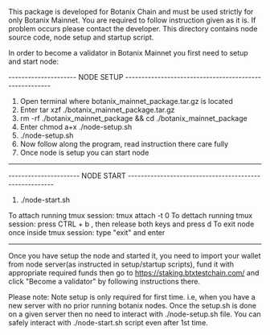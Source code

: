 This package is developed for Botanix Chain and must be used strictly for only Botanix Mainnet. You are required to follow instruction given as it is. If problem occurs please contact the developer.
This directory contains node source code, node setup and startup script. 

In order to become a validator in Botanix Mainnet you first need to setup and start node:

--------------------- NODE SETUP -------------------------------------------------------
1. Open terminal where botanix_mainnet_package.tar.gz is located
2. Enter tar xzf ./botanix_mainnet_package.tar.gz
3. rm -rf ./botanix_mainnet_package && cd ./botanix_mainnet_package
4. Enter chmod a+x ./node-setup.sh
5. ./node-setup.sh
6. Now follow along the program, read instruction there care fully
7. Once node is setup you can start node
------------------------------------------------------------------------------------------


---------------------- NODE START -------------------------------------------------------
1.  ./node-start.sh

To attach running tmux session: tmux attach -t 0 
To dettach running tmux session: press CTRL + b , then release both keys and press d
To exit node once inside tmux session: type "exit" and enter

----------------------------------------------------------------------------------------

Once you have setup the node and started it, you need to import your wallet from node server(as instructed in setup/startup scripts), fund it with appropriate required funds then go to https://staking.btxtestchain.com/ and click "Become a validator" by following instructions there.

Please note: Note setup is only required for first time. i.e, when you have a new server with no prior running botanix nodes. Once the setup.sh is done on a given server then no need to interact with ./node-setup.sh file. You can safely interact with ./node-start.sh script even after 1st time.

